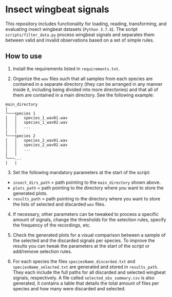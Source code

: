 # Insect wingbeat signals

This repository includes functionality for loading, reading, transforming, and evaluating insect wingbeat datasets (`Python 3.7.6`).
The script `scripts/filter_data.py` process wingbeat signals and separates them between valid and invalid observations based on a set of simple rules.

## How to use

1. Install the requirements listed in `requirements.txt`.

2. Organize the `wav` files such that all samples from each species are contained in a separate directory (they can be arranged in any manner inside it, including being divided into more directories) and that all of them are contained in a main directory. See the following example:

```
main_directory
|
└───species 1
│   │   species_1_wav01.wav
│   │   species_1_wav02.wav
│   │   ...
|   |
└───species 2
│   │   species_2_wav01.wav
│   │   species_2_wav02.wav
│   │   ...
|   |
└───...
|   |
```

3. Set the following mandatory parameters at the start of the script:
  * `insect_dirs_path` = path pointing to the `main_directory` shown above.
  * `plots_path` = path pointing to the directory where you want to store the generated plots.
  * `results_path` = path pointing to the directory where you want to store the lists of selected and discarded `wav` files.

4. If necessary, other parameters can be tweaked to process a specific amount of signals, change the thresholds for the selection rules, specify the frequency of the recordings, etc.

5. Check the generated plots for a visual comparison between a sample of the selected and the discarded signals per species. To improve the results you can tweak the parameters at the start of the script or add/remove selection rules.

6. For each species the files `speciesName_discarded.txt` and `speciesName_selected.txt` are generated and stored in `results_path`. They each include the full paths for all discarded and selected wingbeat signals, respectively. A file called `selected_obs_summary.csv` is also generated, it contains a table that details the total amount of files per species and how many were discarded and selected.

